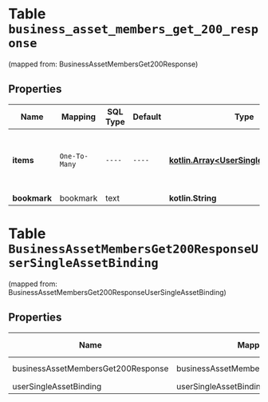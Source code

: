 
# Table `business_asset_members_get_200_response`
(mapped from: BusinessAssetMembersGet200Response)

## Properties
Name | Mapping | SQL Type | Default | Type | Description | Notes
---- | ------- | -------- | ------- | ---- | ----------- | -----
**items** | `One-To-Many` | `----` | `----`  | [**kotlin.Array&lt;UserSingleAssetBinding&gt;**](UserSingleAssetBinding.md) | List of members with permissions to the asset. | 
**bookmark** | bookmark | text |  | **kotlin.String** |  |  [optional]


# **Table `BusinessAssetMembersGet200ResponseUserSingleAssetBinding`**
(mapped from: BusinessAssetMembersGet200ResponseUserSingleAssetBinding)

## Properties
Name | Mapping | SQL Type | Default | Type | Description | Notes
---- | ------- | -------- | ------- | ---- | ----------- | -----
businessAssetMembersGet200Response | businessAssetMembersGet200Response | long | | kotlin.Long | Primary Key | *one*
userSingleAssetBinding | userSingleAssetBinding | long | | kotlin.Long | Foreign Key | *many*




